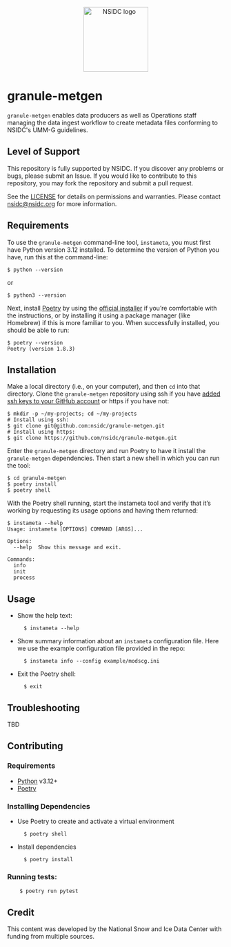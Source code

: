 <p align="center">
  <img alt="NSIDC logo" src="https://nsidc.org/themes/custom/nsidc/logo.svg" width="150" />
</p>

# granule-metgen

`granule-metgen` enables data producers as well as Operations staff managing the data ingest workflow to create metadata
files conforming to NSIDC's UMM-G guidelines.

## Level of Support

This repository is fully supported by NSIDC. If you discover any problems or bugs,
please submit an Issue. If you would like to contribute to this repository, you may fork
the repository and submit a pull request.

See the [LICENSE](LICENSE) for details on permissions and warranties. Please contact
nsidc@nsidc.org for more information.

## Requirements

To use the `granule-metgen` command-line tool, `instameta`, you must first have Python version 3.12 installed. To determine the version of Python you have, run this at the command-line:

    $ python --version

or

    $ python3 --version

Next, install [Poetry](https://python-poetry.org/) by using the [official installer](https://python-poetry.org/docs/#installing-with-the-official-installer) if you’re comfortable with the instructions, or by installing it using a package manager (like Homebrew) if this is more familiar to you. When successfully installed, you should be able to run:

    $ poetry --version
    Poetry (version 1.8.3)

## Installation

Make a local directory (i.e., on your computer), and then `cd` into that directory. Clone the `granule-metgen` repository using ssh if you have [added ssh keys to your GitHub account](https://docs.github.com/en/authentication/connecting-to-github-with-ssh/adding-a-new-ssh-key-to-your-github-account) or https if you have not:

    $ mkdir -p ~/my-projects; cd ~/my-projects
    # Install using ssh:
    $ git clone git@github.com:nsidc/granule-metgen.git
    # Install using https:
    $ git clone https://github.com/nsidc/granule-metgen.git

Enter the `granule-metgen` directory and run Poetry to have it install the `granule-metgen` dependencies. Then start a new shell in which you can run the tool:

    $ cd granule-metgen
    $ poetry install
    $ poetry shell

With the Poetry shell running, start the instameta tool and verify that it’s working by requesting its usage options and having them returned:

    $ instameta --help
    Usage: instameta [OPTIONS] COMMAND [ARGS]...

    Options:
      --help  Show this message and exit.

    Commands:
      info
      init
      process

## Usage

* Show the help text:

        $ instameta --help

* Show summary information about an `instameta` configuration file. Here we use the example configuration file provided in the repo:

        $ instameta info --config example/modscg.ini

* Exit the Poetry shell:

        $ exit

## Troubleshooting

TBD

## Contributing

### Requirements

* [Python](https://www.python.org/) v3.12+
* [Poetry](https://python-poetry.org/docs/#installing-with-the-official-installer)

### Installing Dependencies

* Use Poetry to create and activate a virtual environment

        $ poetry shell

* Install dependencies

        $ poetry install

### Running tests:

        $ poetry run pytest

## Credit

This content was developed by the National Snow and Ice Data Center with funding from
multiple sources.
